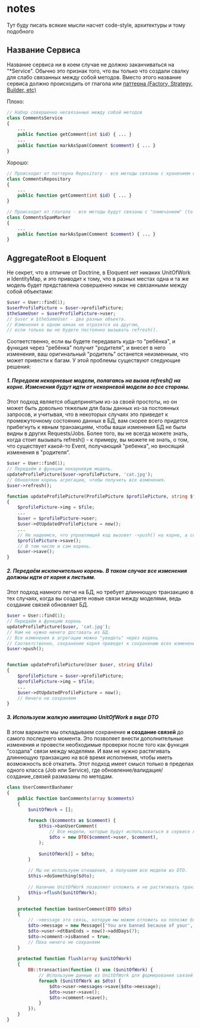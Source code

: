 # notes
Тут буду писать всякие мысли насчет code-style, архитектуры и тому подобного

## Название Сервиса
Название сервиса ни в коем случае не должно заканчиваться на "*Service". Обычно это признак того,
что вы только что создали свалку для слабо связанных между собой методов.
Вместо этого название сервиса должно происходить от глагола или [паттерна (Factory, Strategy, Builder, etc)](https://en.wikipedia.org/wiki/Software_design_pattern)

Плохо:
```php
// Набор совершенно несвязанных между собой методов
class CommentsService
{
    ...
    public function getComment(int $id) { ... }
    ...
    public function markAsSpam(Comment $comment) { ... }
}
```

Хорошо:
```php
// Происходит от паттерна Repository - все методы связаны с хранением объектов одного типа
class CommentsRepository
{
    ...
    public function getComment(int $id) { ... }
}

// Происходит от глагола - все методы будут связаны с "помечанием" (to mark) комментариев как "спам"
class CommentsSpamMarker
{
    ...
    public function markAsSpam(Comment $comment) { ... }
}
```

## AggregateRoot в Eloquent
Не секрет, что в отличие от Doctrine, в Eloquent нет никаких UnitOfWork и IdentityMap,
и это приводит к тому, что в разных местах одна и та же модель
будет представлена совершенно никак не связанными между собой объектами:
```php
$user = User::find(1);
$userProfilePicture = $user->profilePicture;
$theSameUser = $userProfilePicture->user; 
// $user и $theSameUser - два разных объекта.
// Изменения в одном никак не отразятся на другом,
// если только вы не будете постоянно вызывать refresh().
```
Соответственно, если вы будете передавать куда-то "ребёнка", и функция через "ребёнка" получит "родителя", и внесет в него изменения, ваш оригинальный "родитель" останется неизменным, что может привести к багам. У этой проблемы существуют следующие решения:

##### 1. Передаем некорневые модели, полагаясь на вызов refresh() на корне. Изменения будут идти от некорневой модели во все стороны.

Этот подход является общепринятым из-за своей простоты, но он может быть довольно тяжелым для базы данных из-за постоянных запросов, и учитывая, что в некоторых случаях это приведет к промежуточному состоянию данных в БД, вам скорее всего придется прибегнуть к явным транзакциям, чтобы ваши изменения БД не были видны в других Requests/Jobs. Более того, вы не всегда можете знать, когда стоит вызывать refresh() - к примеру, вы можете не знать, о том, что существует какой-то Event, получающий "ребенка", но вносящий изменения в "родителя".
```php
$user = User::find(1);
// Передаём в функцию некорневую модель.
updateProfilePicture($user->profilePicture, 'cat.jpg');
// Обновляем корень агрегации, чтобы получить все изменения.
$user->refresh();

function updateProfilePicture(ProfilePicture $profilePicture, string $file)
{
    $profilePicture->img = $file;
    ...
    $user = $profilePicture->user;
    $user->dtUpdatedProfilePicture = now();
    ...
    // Не надеемся, что управляющий код вызовет ->push() на корне, а сохраняем всё прямо на месте. 
    $profilePicture->save();
    // В том числе и сам корень.
    $user->save();
}
```

##### 2. Передаём исключительно корень. В таком случае все изменения должны идти от корня к листьям.

Этот подход намного легче на БД, но требует длиннющую транзакцию в тех случаях, когда вы создаете новые связи между моделями, ведь создание связей обновляет БД.
```php
$user = User::find(1);
// Передаём в функцию корень
updateProfilePicture($user, 'cat.jpg');
// Нам не нужно ничего доставать из БД.
// Все изменения в агрегации можно "увидеть" через корень
// Соответственно, сохранение корня приведет к сохранению всех изменений.
$user->push();


function updateProfilePicture(User $user, string $file)
{
    $profilePicture = $user->profilePicture;
    $profilePicture->img = $file;
    ...
    $user->dtUpdatedProfilePicture = now();
    // Ничего не сохраняем
}
```

##### 3. Используем жалкую имитацию UnitOfWork в виде DTO
В этом варианте мы откладываем сохранение __и создание связей__ до самого последнего момента. Это позволяет внести дополнительные изменения и провести необходимые проверки после того как функция "создала" связи между моделями. И вам не нужно растягивать длиннющую транзакцию на всё время исполнения, чтобы иметь возможность всё откатить. Этот подход имеет смысл только в пределах одного класса (Job или Service), где обновление/валидация/создание_связей размазаны по методам.
```php
class UserCommentBanhamer
{
    public function banComments(array $comments)
    {
        $unitOfWork = [];
    
        foreach ($comments as $comment) {
            $this->banUserComment(
                // Все модели, которые будут использоваться в сервисе лежат в DTO.
                $dto = new DTO($comment->user, $comment),
            );
            
            $unitOfWork[] = $dto;
        }
        
        // Мы не используем отношения, а получаем все модели из DTO.
        $this->doSomething($dto);
        
        // Наличие UnitOfWork позволяет отложить и не растягивать транзакцию на всё время исполнения
        $this->flush($unitOfWork);
    }

    protected function banUserComment(DTO $dto)
    {
        // ->message это связь, которую мы можем отложить на попозже благодаря UnitOfWork
        $dto->message = new Message(['You are banned because of your', new BBLink('comment', route('comments', [$dto->comment->id]))]);
        $dto->user->dtBanEnds = now()->addDays(7);
        $dto->comment->isBanned = true;
        // Пока ничего не сохраняем
    }
    
    protected function flush(array $unitOfWork)
    {
        DB::transaction(function () use ($unitOfWork) {
            // Используем данные из UnitOfWork для формирования связей между моделями
            foreach ($unitOfWork as $dto) {
                $dto->user->messages->save($dto->message);
                $dto->user->save();
                $dto->comment->save();
            }
        });
    }
}






